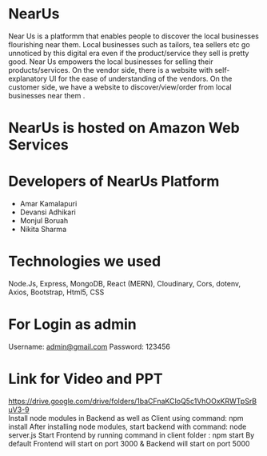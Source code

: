 # NearUs

Near Us is a platformm that enables people to discover the local businesses flourishing near them. Local businesses such as tailors, tea sellers etc go unnoticed by this digital era even if the product/service they sell is pretty good. Near Us empowers the local businesses for selling their products/services. On the vendor side, there is a website with self-explanatory UI for the ease of understanding of the vendors. On the customer side, we have a website to discover/view/order from local businesses near them .

# NearUs is hosted on Amazon Web Services

 
# Developers of NearUs Platform

<ul>
  
<li>Amar Kamalapuri</li>
<li>Devansi Adhikari</li>
<li>Monjul Boruah</li>
<li>Nikita Sharma</li>

</ul>

# Technologies we used

Node.Js, Express, MongoDB, React (MERN), Cloudinary, Cors, dotenv, Axios, Bootstrap, Html5, CSS

# For Login as admin

Username: admin@gmail.com
Password: 123456

# Link for Video and PPT

https://drive.google.com/drive/folders/1baCFnaKCIoQ5c1VhOOxKRWTpSrBuV3-9
<br>
Install node modules in Backend as well as Client using command: npm install 
After installing node modules, start backend with command: node server.js 
Start Frontend by running command in client folder : npm start 
By default Frontend will start on port 3000 & Backend will start on port 5000

